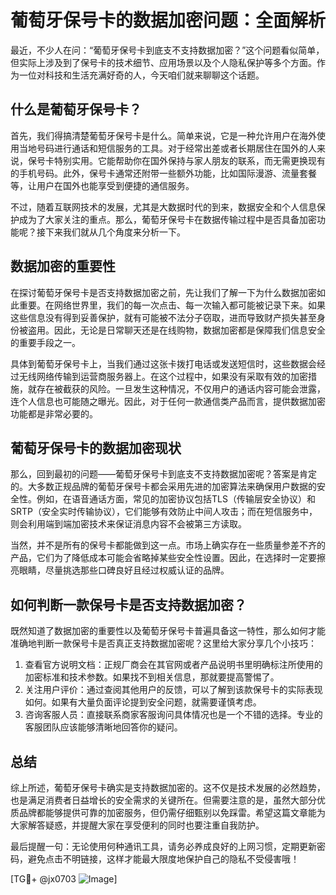 # 葡萄牙保号卡的数据加密问题：全面解析

最近，不少人在问：“葡萄牙保号卡到底支不支持数据加密？”这个问题看似简单，但实际上涉及到了保号卡的技术细节、应用场景以及个人隐私保护等多个方面。作为一位对科技和生活充满好奇的人，今天咱们就来聊聊这个话题。

## 什么是葡萄牙保号卡？

首先，我们得搞清楚葡萄牙保号卡是什么。简单来说，它是一种允许用户在海外使用当地号码进行通话和短信服务的工具。对于经常出差或者长期居住在国外的人来说，保号卡特别实用。它能帮助你在国外保持与家人朋友的联系，而无需更换现有的手机号码。此外，保号卡通常还附带一些额外功能，比如国际漫游、流量套餐等，让用户在国外也能享受到便捷的通信服务。

不过，随着互联网技术的发展，尤其是大数据时代的到来，数据安全和个人信息保护成为了大家关注的重点。那么，葡萄牙保号卡在数据传输过程中是否具备加密功能呢？接下来我们就从几个角度来分析一下。

## 数据加密的重要性

在探讨葡萄牙保号卡是否支持数据加密之前，先让我们了解一下为什么数据加密如此重要。在网络世界里，我们的每一次点击、每一次输入都可能被记录下来。如果这些信息没有得到妥善保护，就有可能被不法分子窃取，进而导致财产损失甚至身份被盗用。因此，无论是日常聊天还是在线购物，数据加密都是保障我们信息安全的重要手段之一。

具体到葡萄牙保号卡上，当我们通过这张卡拨打电话或发送短信时，这些数据会经过无线网络传输到运营商服务器上。在这个过程中，如果没有采取有效的加密措施，就存在被截获的风险。一旦发生这种情况，不仅用户的通话内容可能会泄露，连个人信息也可能随之曝光。因此，对于任何一款通信类产品而言，提供数据加密功能都是非常必要的。

## 葡萄牙保号卡的数据加密现状

那么，回到最初的问题——葡萄牙保号卡到底支不支持数据加密呢？答案是肯定的。大多数正规品牌的葡萄牙保号卡都会采用先进的加密算法来确保用户数据的安全性。例如，在语音通话方面，常见的加密协议包括TLS（传输层安全协议）和SRTP（安全实时传输协议），它们能够有效防止中间人攻击；而在短信服务中，则会利用端到端加密技术来保证消息内容不会被第三方读取。

当然，并不是所有的保号卡都能做到这一点。市场上确实存在一些质量参差不齐的产品，它们为了降低成本可能会省略掉某些安全性设置。因此，在选择时一定要擦亮眼睛，尽量挑选那些口碑良好且经过权威认证的品牌。

## 如何判断一款保号卡是否支持数据加密？

既然知道了数据加密的重要性以及葡萄牙保号卡普遍具备这一特性，那么如何才能准确地判断一款保号卡是否真正支持数据加密呢？这里给大家分享几个小技巧：

1. 查看官方说明文档：正规厂商会在其官网或者产品说明书里明确标注所使用的加密标准和技术参数。如果找不到相关信息，那就要提高警惕了。
2. 关注用户评价：通过查阅其他用户的反馈，可以了解到该款保号卡的实际表现如何。如果有大量负面评论提到安全问题，就需要谨慎考虑。
3. 咨询客服人员：直接联系商家客服询问具体情况也是一个不错的选择。专业的客服团队应该能够清晰地回答你的疑问。

## 总结

综上所述，葡萄牙保号卡确实是支持数据加密的。这不仅是技术发展的必然趋势，也是满足消费者日益增长的安全需求的关键所在。但需要注意的是，虽然大部分优质品牌都能够提供可靠的加密服务，但仍需仔细甄别以免踩雷。希望这篇文章能为大家解答疑惑，并提醒大家在享受便利的同时也要注重自我防护。

最后提醒一句：无论使用何种通讯工具，请务必养成良好的上网习惯，定期更新密码，避免点击不明链接，这样才能最大限度地保护自己的隐私不受侵害哦！

[TG💪+ @jx0703 ![Image](https://github.com/user-attachments/assets/dbca1d08-cadb-493c-b0ec-ad6f7a83f270)]